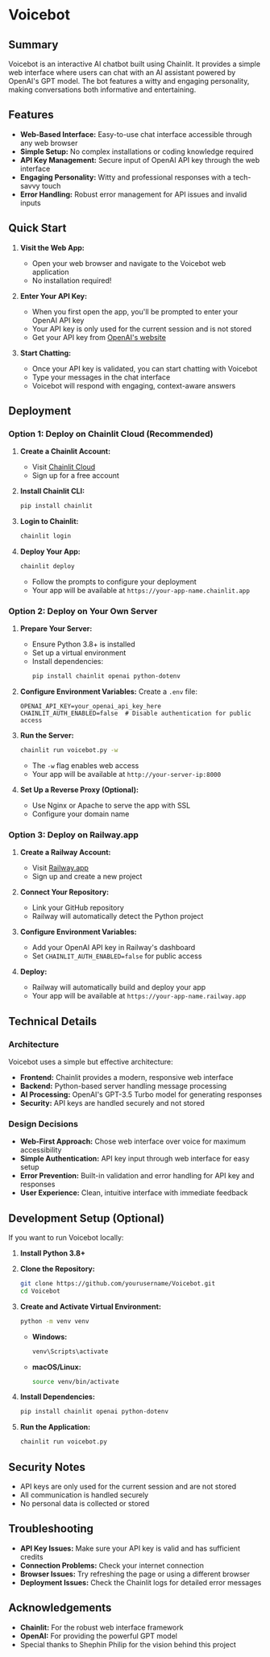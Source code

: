# Voicebot

## Summary

Voicebot is an interactive AI chatbot built using Chainlit. It provides a simple web interface where users can chat with an AI assistant powered by OpenAI's GPT model. The bot features a witty and engaging personality, making conversations both informative and entertaining.

## Features

- **Web-Based Interface:** Easy-to-use chat interface accessible through any web browser
- **Simple Setup:** No complex installations or coding knowledge required
- **API Key Management:** Secure input of OpenAI API key through the web interface
- **Engaging Personality:** Witty and professional responses with a tech-savvy touch
- **Error Handling:** Robust error management for API issues and invalid inputs

## Quick Start

1. **Visit the Web App:**
   - Open your web browser and navigate to the Voicebot web application
   - No installation required!

2. **Enter Your API Key:**
   - When you first open the app, you'll be prompted to enter your OpenAI API key
   - Your API key is only used for the current session and is not stored
   - Get your API key from [OpenAI's website](https://platform.openai.com/api-keys)

3. **Start Chatting:**
   - Once your API key is validated, you can start chatting with Voicebot
   - Type your messages in the chat interface
   - Voicebot will respond with engaging, context-aware answers

## Deployment

### Option 1: Deploy on Chainlit Cloud (Recommended)

1. **Create a Chainlit Account:**
   - Visit [Chainlit Cloud](https://cloud.chainlit.io)
   - Sign up for a free account

2. **Install Chainlit CLI:**
   ```bash
   pip install chainlit
   ```

3. **Login to Chainlit:**
   ```bash
   chainlit login
   ```

4. **Deploy Your App:**
   ```bash
   chainlit deploy
   ```
   - Follow the prompts to configure your deployment
   - Your app will be available at `https://your-app-name.chainlit.app`

### Option 2: Deploy on Your Own Server

1. **Prepare Your Server:**
   - Ensure Python 3.8+ is installed
   - Set up a virtual environment
   - Install dependencies:
     ```bash
     pip install chainlit openai python-dotenv
     ```

2. **Configure Environment Variables:**
   Create a `.env` file:
   ```
   OPENAI_API_KEY=your_openai_api_key_here
   CHAINLIT_AUTH_ENABLED=false  # Disable authentication for public access
   ```

3. **Run the Server:**
   ```bash
   chainlit run voicebot.py -w
   ```
   - The `-w` flag enables web access
   - Your app will be available at `http://your-server-ip:8000`

4. **Set Up a Reverse Proxy (Optional):**
   - Use Nginx or Apache to serve the app with SSL
   - Configure your domain name

### Option 3: Deploy on Railway.app

1. **Create a Railway Account:**
   - Visit [Railway.app](https://railway.app)
   - Sign up and create a new project

2. **Connect Your Repository:**
   - Link your GitHub repository
   - Railway will automatically detect the Python project

3. **Configure Environment Variables:**
   - Add your OpenAI API key in Railway's dashboard
   - Set `CHAINLIT_AUTH_ENABLED=false` for public access

4. **Deploy:**
   - Railway will automatically build and deploy your app
   - Your app will be available at `https://your-app-name.railway.app`

## Technical Details

### Architecture

Voicebot uses a simple but effective architecture:

- **Frontend:** Chainlit provides a modern, responsive web interface
- **Backend:** Python-based server handling message processing
- **AI Processing:** OpenAI's GPT-3.5 Turbo model for generating responses
- **Security:** API keys are handled securely and not stored

### Design Decisions

- **Web-First Approach:** Chose web interface over voice for maximum accessibility
- **Simple Authentication:** API key input through web interface for easy setup
- **Error Prevention:** Built-in validation and error handling for API key and responses
- **User Experience:** Clean, intuitive interface with immediate feedback

## Development Setup (Optional)

If you want to run Voicebot locally:

1. **Install Python 3.8+**

2. **Clone the Repository:**
   ```bash
   git clone https://github.com/yourusername/Voicebot.git
   cd Voicebot
   ```

3. **Create and Activate Virtual Environment:**
   ```bash
   python -m venv venv
   ```
   - **Windows:**
     ```bash
     venv\Scripts\activate
     ```
   - **macOS/Linux:**
     ```bash
     source venv/bin/activate
     ```

4. **Install Dependencies:**
   ```bash
   pip install chainlit openai python-dotenv
   ```

5. **Run the Application:**
   ```bash
   chainlit run voicebot.py
   ```

## Security Notes

- API keys are only used for the current session and are not stored
- All communication is handled securely
- No personal data is collected or stored

## Troubleshooting

- **API Key Issues:** Make sure your API key is valid and has sufficient credits
- **Connection Problems:** Check your internet connection
- **Browser Issues:** Try refreshing the page or using a different browser
- **Deployment Issues:** Check the Chainlit logs for detailed error messages

## Acknowledgements

- **Chainlit:** For the robust web interface framework
- **OpenAI:** For providing the powerful GPT model
- Special thanks to Shephin Philip for the vision behind this project
